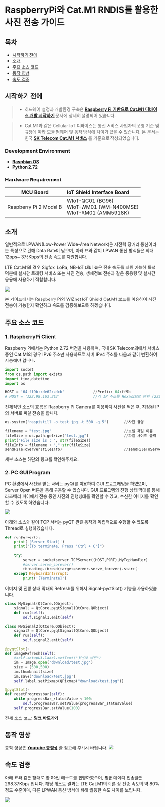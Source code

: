 # RaspberryPi와 Cat.M1 RNDIS를 활용한 사진 전송 가이드

## 목차

-   [시작하기 전에](#Prerequisites)
-   [소개](#Step-1-Overview)
-   [주요 소스 코드](#Step-2-SourceCode)
-   [동작 영상](#Step-3-Video)
-   [속도 검증](#Step-4-verification)

<a name="Prerequisites"></a>
## 시작하기 전에

> * 하드웨어 설정과 개발환경 구축은 **[Raspberry Pi 기반으로 Cat.M1 디바이스 개발 시작하기][raspberry-pi-getting-started]** 문서에 상세히 설명되어 있습니다.

> * Cat.M1과 같은 Cellular IoT 디바이스는 통신 서비스 사업자의 운영 기준 및 규정에 따라 모듈 펌웨어 및 동작 방식에 차이가 있을 수 있습니다. 본 문서는 한국 **[SK Telecom Cat.M1 서비스][skt-iot-portal]** 를 기준으로 작성되었습니다.


### Development Environment
* **[Raspbian OS][link-raspbian]**
* **Python 2.72**

### Hardware Requirement

| MCU Board | IoT Shield Interface Board |
|:--------:|:--------|
| [Raspberry Pi 2 Model B][link-raspberry-pi purchase] | WIoT-QC01 (BG96)<br>WIoT-WM01 (WM-N400MSE)<br>WIoT-AM01 (AMM5918K) |

<a name="Step-1-Overview"></a>
## 소개

일반적으로 LPWAN(Low-Power Wide-Area Network)은 저전력 장거리 통신이라는 특성으로 인해 Data Rate이 낮으며, 아래 표와 같이 LPWAN 통신 방식들은 최대 12bps~ 375Kbps의 전송 속도를 지원합니다.

LTE Cat.M1의 경우 Sigfox, LoRa, NB-IoT 대비 높은 전송 속도를 지원 가능한 특성 덕분에 실시간 트래킹 서비스 또는 사진 전송, 생체정보 전송과 같은 중용량 및 실시간 응용에 사용하기 적합합니다.

![][1]

본 가이드에서는 Raspberry Pi와 WIZnet IoT Shield Cat.M1 보드를 이용하여 사진 전송이 가능한지 확인하고 속도를 검증해보도록 하겠습니다.


<a name="Step-2-SourceCode"></a>
## 주요 소스 코드

### 1. RaspberryPi Client

Raspberry Pi에서는 Python 2.72 버전을 사용하며, 국내 SK Telecom과에서 서비스 중인 Cat.M1의 경우 IPv6 주소만 사용하므로 서버 IPv4 주소를 다음과 같이 변환하여 사용해야 합니다.

```python
import socket
from os.path import exists
import time,datetime
import os

HOST = '64:ff9b::de62:adcb'             //Prefix: 64:ff9b
# HOST = '222.98.163.203'               //각 IP 주소를 Hexa값으로 변환 (222->de)
```

전체적인 소스의 흐름은 Raspberry Pi Camera를 이용하여 사진을 찍은 후, 지정된 IP의 서버로 파일 전송을 합니다.

```python
os.system("raspistill -o test.jpg -t 500 -q 5")       //사진 촬영

filename = "test.jpg"                                 //보낼 파일 이름
fileSize = os.path.getsize("test.jpg")                //파일 사이즈 출력
print("File size is : ", str(fileSize))
fileInfo = filename + ","+str(fileSize)
sendFileToServer(fileInfo)                            //sendFileToServer 메소드를 이용하여 파일 전송

```

세부 소스는 하단의 링크를 확인해주세요.


### 2. PC GUI Program
PC 환경에서 사진을 받는 서버는 pyQt를 이용하여 GUI 프로그래밍을 하였으며, Server Open 버튼을 통해 구동할 수 있습니다. GUI 프로그램의 진행 상태 막대를 통해 라즈베리 파이에서 전송 중인 사진의 진행상태를 확인할 수 있고, 수신한 이미지를 확인할 수 있도록 하였습니다.

![][2]

아래와 소스와 같이 TCP 서버는 pyQT 관련 동작과 독립적으로 수행할 수 있도록 Thread로 실행하였습니다.

```python
def runServer():
    print('[Server Start]')
    print("[To terminate, Press 'Ctrl + C']")

    try:
        server = socketserver.TCPServer((HOST,PORT),MyTcpHandler)
        #server.serve_forever()
        threading.Thread(target=server.serve_forever).start()
    except KeyboardInterrupt:
        print('[Terminate]')
```

이미지 및 진행 상태 막태의 Refresh를 위해서 Signal-pyqtSlot() 기능을 사용하였습니다.

```python
class MySignal(QtCore.QObject):
    signal1 = QtCore.pyqtSignal(QtCore.QObject)
    def run(self):
        self.signal1.emit(self)

class MySignal2(QtCore.QObject):
    signal2 = QtCore.pyqtSignal(QtCore.QObject)
    def run(self):
        self.signal2.emit(self)
```

```python
@pyqtSlot()
def imageRefresh(self):
    #self.setupUi.label.setText("첫번째 버튼")
    im = Image.open('download/test.jpg')
    size = (500,500)
    im.thumbnail(size)
    im.save('download/test.jpg')
    self.label.setPixmap(QPixmap("download/test.jpg"))

@pyqtSlot()
def resetProgressbar(self):
    while progressBar_statusValue < 100:
        self.progressBar.setValue(progressBar_statusValue)
    self.progressBar.setValue(100)
```

전체 소스 코드: **[링크 바로가기][link-github]**

<a name="Step-3-Video"></a>
## 동작 영상

동작 영상은 **[Youtube 동영상][link-youtube]** 을 참고해 주기시 바랍니다.
![][3]

<a name="Step-4-Verification"></a>
## 속도 검증

 아래 표와 같은 형태로 총 50번 테스트를 진행하였으며, 평균 데이터 전송률은 298.37Kbps 입니다.
 해당 테스트 결과는 LTE Cat.M1의 이론 상 전송 속도의 약 80% 정도 수준이며, 다른 LPWAN 통신 방식에 비해 월등한 속도 차이를 보입니다.

![][4]


 [raspberry-pi-getting-started]: https://
 [skt-iot-portal]: https://www.sktiot.com/iot/developer/guide/guide/catM1/menu_05/page_01
 [link-woorinet]: http://www.woori-net.com
 [link-wiznet]: https://www.wiznet.io
 [link-raspbian]: https://www.raspberrypi.org/downloads/raspbian/
 [link-raspberry-pi purchase]: https://www.raspberrypi.org/products/raspberry-pi-2-model-b/
 [link-github]: https://github.com/stkim92/LTECatM1-RaspberryPi-Photo-Transfer-Application
 [link-youtube]: https://youtu.be/xJbm8BLaym0

 [1]: ./imgs/Raspberry_pi_guide_picture_1.PNG
 [2]: ./imgs/Raspberry_pi_guide_picture_2.png
 [3]: ./imgs/Raspberry_pi_guide_picture_3.png
 [4]: ./imgs/Raspberry_pi_guide_picture_4.PNG
